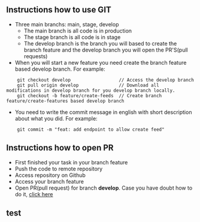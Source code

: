 ## Instructions how to use GIT

- Three main branchs: main, stage, develop
  - The main branch is all code is in production
  - The stage branch is all code is in stage
  - The develop branch is the branch you will based to create the branch feature and the develop branch you will open the PR'S(pull requests)
- When you will start a new feature you need create the branch feature based develop branch. For example:

```
    git checkout develop                  // Access the develop branch
    git pull origin develop               // Download all modifications in develop branch for you develop branch locally.
    git checkout -b feature/create-feeds  // Create branch feature/create-features based develop branch
```

- You need to write the commit message in english with short description about what you did. For example:

```
    git commit -m "feat: add endpoint to allow create feed"
```

## Instructions how to open PR

- First finished your task in your branch feature
- Push the code to remote repository
- Access repository on Github
- Access your branch feature
- Open PR(pull request) for branch **develop**. Case you have doubt how to do it, [click here](https://docs.github.com/en/pull-requests/collaborating-with-pull-requests/proposing-changes-to-your-work-with-pull-requests/creating-a-pull-request)

## test
